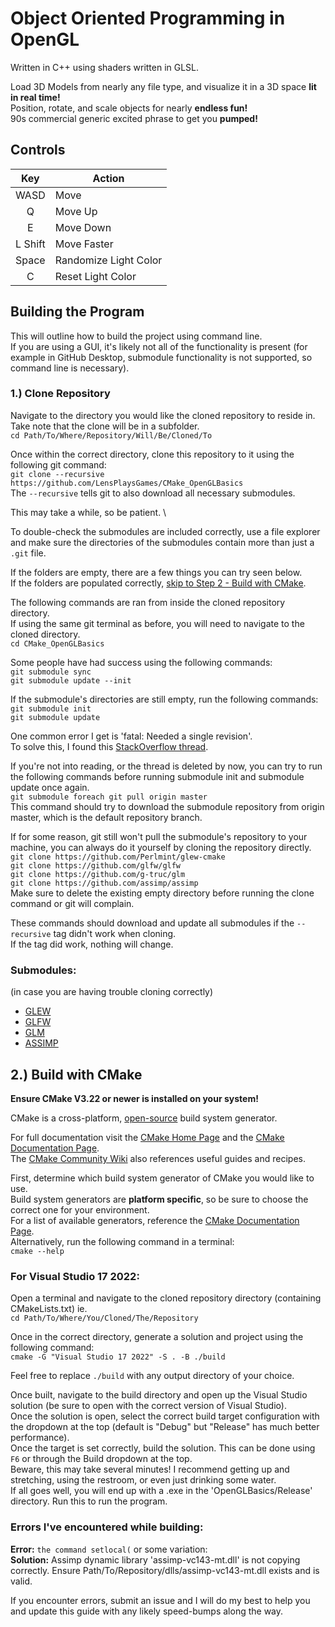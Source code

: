 # Object Oriented Programming in OpenGL  
Written in C++ using shaders written in GLSL.

Load 3D Models from nearly any file type, and visualize it in a 3D space **lit in real time!** \
Position, rotate, and scale objects for nearly **endless fun!** \
90s commercial generic excited phrase to get you **pumped!**

## Controls
|**Key**|**Action**|
|:---:|---|
|WASD|Move|
|Q|Move Up|
|E|Move Down|
|L Shift|Move Faster|
|Space|Randomize Light Color|
|C|Reset Light Color|

## Building the Program
This will outline how to build the project using command line. \
If you are using a GUI, it's likely not all of the functionality is present (for example in GitHub Desktop, submodule functionality is not supported, so command line is necessary).

### 1.) Clone Repository

Navigate to the directory you would like the cloned repository to reside in. Take note that the clone will be in a subfolder. \
`cd Path/To/Where/Repository/Will/Be/Cloned/To`

Once within the correct directory, clone this repository to it using the following git command: \
`git clone --recursive https://github.com/LensPlaysGames/CMake_OpenGLBasics` \
The `--recursive` tells git to also download all necessary submodules.

This may take a while, so be patient. \

To double-check the submodules are included correctly, use a file explorer and make sure the directories of the submodules contain more than just a `.git` file. 

If the folders are empty, there are a few things you can try seen below. \
If the folders are populated correctly, [skip to Step 2 - Build with CMake](https://github.com/LensPlaysGames/CMake_OpenGLBasics#2-build-with-cmake).

The following commands are ran from inside the cloned repository directory. \
If using the same git terminal as before, you will need to navigate to the cloned directory. \
`cd CMake_OpenGLBasics`

Some people have had success using the following commands: \
`git submodule sync` \
`git submodule update --init`
 
If the submodule's directories are still empty, run the following commands: \
`git submodule init` \
`git submodule update`

One common error I get is 'fatal: Needed a single revision'. \
To solve this, I found this [StackOverflow thread](https://stackoverflow.com/questions/38227598/git-submodule-update-init-gives-error-fatal-needed-a-single-revision-unable-t).

If you're not into reading, or the thread is deleted by now, you can try to run the following commands before running submodule init and submodule update once again. \
`git submodule foreach git pull origin master` \
This command should try to download the submodule repository from origin master, which is the default repository branch.

If for some reason, git still won't pull the submodule's repository to your machine, you can always do it yourself by cloning the repository directly. \
`git clone https://github.com/Perlmint/glew-cmake` \
`git clone https://github.com/glfw/glfw` \
`git clone https://github.com/g-truc/glm` \
`git clone https://github.com/assimp/assimp` \
Make sure to delete the existing empty directory before running the clone command or git will complain.

These commands should download and update all submodules if the `--recursive` tag didn't work when cloning. \
If the tag did work, nothing will change.

### Submodules:
(in case you are having trouble cloning correctly)
- [GLEW](https://github.com/Perlmint/glew-cmake)
- [GLFW](https://github.com/glfw/glfw)
- [GLM](https://github.com/g-truc/glm)
- [ASSIMP](https://github.com/assimp/assimp)

## 2.) Build with CMake
**Ensure CMake V3.22 or newer is installed on your system!**

CMake is a cross-platform, [open-source](https://github.com/Kitware/CMake) build system generator. 

For full documentation visit the [CMake Home Page](https://cmake.org/) and the [CMake Documentation Page](https://cmake.org/documentation). \
The [CMake Community Wiki](https://gitlab.kitware.com/cmake/community/-/wikis/home) also references useful guides and recipes.

First, determine which build system generator of CMake you would like to use. \
Build system generators are **platform specific**, so be sure to choose the correct one for your environment. \
For a list of available generators, reference the [CMake Documentation Page](https://cmake.org/documentation). \
Alternatively, run the following command in a terminal: \
`cmake --help`

### For Visual Studio 17 2022:
Open a terminal and navigate to the cloned repository directory (containing CMakeLists.txt) ie. \
`cd Path/To/Where/You/Cloned/The/Repository`

Once in the correct directory, generate a solution and project using the following command: \
`cmake -G "Visual Studio 17 2022" -S . -B ./build`

Feel free to replace `./build` with any output directory of your choice.

Once built, navigate to the build directory and open up the Visual Studio solution (be sure to open with the correct version of Visual Studio). \
Once the solution is open, select the correct build target configuration with the dropdown at the top (default is "Debug" but "Release" has much better performance). \
Once the target is set correctly, build the solution. This can be done using `F6` or through the Build dropdown at the top. \
Beware, this may take several minutes! I recommend getting up and stretching, using the restroom, or even just drinking some water. \
If all goes well, you will end up with a .exe in the 'OpenGLBasics/Release' directory. Run this to run the program.

### Errors I've encountered while building:
**Error:** `the command setlocal(` or some variation: \
**Solution:** Assimp dynamic library 'assimp-vc143-mt.dll' is not copying correctly. Ensure Path/To/Repository/dlls/assimp-vc143-mt.dll exists and is valid.

If you encounter errors, submit an issue and I will do my best to help you and update this guide with any likely speed-bumps along the way.
